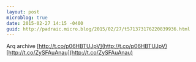 ```yaml
---
layout: post
microblog: true
date: 2015-02-27 14:15 -0400
guid: http://padraic.micro.blog/2015/02/27/t571373176220839936.html
---
```

Arq archive [http://t.co/p06HBTUJpV](http://t.co/p06HBTUJpV) [http://t.co/ZySFAuAnau](http://t.co/ZySFAuAnau)
